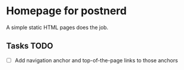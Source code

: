 Homepage for postnerd
=====================

A simple static HTML pages does the job.

Tasks TODO
----------

- [ ] Add navigation anchor and top-of-the-page links to those anchors

